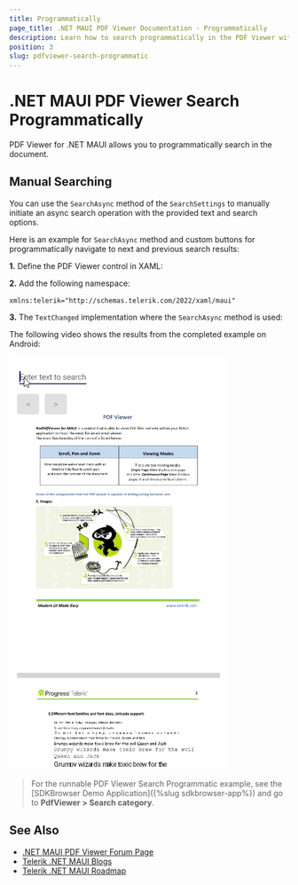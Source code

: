 ```yaml
---
title: Programmatically
page_title: .NET MAUI PDF Viewer Documentation - Programmatically
description: Learn how to search programmatically in the PDF Viewer without using the buil-in rtoolbar items. 
position: 3
slug: pdfviewer-search-programmatic
---
```


# .NET MAUI PDF Viewer Search Programmatically

PDF Viewer for .NET MAUI allows you to programmatically search in the document. 

## Manual Searching

You can use the `SearchAsync` method of the `SearchSettings` to manually initiate an async search operation with the provided text and search options.

Here is an example for `SearchAsync` method and custom buttons for programmatically navigate to next and previous search results:

**1.** Define the PDF Viewer control in XAML: 

<snippet id='pdfviewer-search-programmatic'/>

**2.** Add the following namespace:

```XAML
xmlns:telerik="http://schemas.telerik.com/2022/xaml/maui"
```

**3.** The `TextChanged` implementation where the `SearchAsync` method is used:

<snippet id='pdfviewer-entry-textchanged'/>

The following video shows the results from the completed example on Android:

![.NET MAUI PdfViewer Search Programmatically](../images/pdf-search-programmatically.gif "PDF Viewer Search Programmatically")

> For the runnable PDF Viewer Search Programmatic example, see the [SDKBrowser Demo Application]({%slug sdkbrowser-app%}) and go to **PdfViewer > Search category**.


## See Also

- [.NET MAUI PDF Viewer Forum Page](https://www.telerik.com/forums/maui?tagId=2059)
- [Telerik .NET MAUI Blogs](https://www.telerik.com/blogs/mobile-net-maui)
- [Telerik .NET MAUI Roadmap](https://www.telerik.com/support/whats-new/maui-ui/roadmap)
